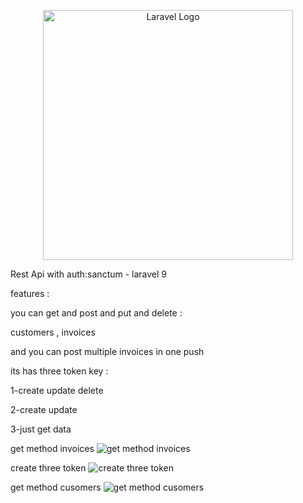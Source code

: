 <p align="center"><a href="https://laravel.com" target="_blank"><img src="https://raw.githubusercontent.com/laravel/art/master/logo-lockup/5%20SVG/2%20CMYK/1%20Full%20Color/laravel-logolockup-cmyk-red.svg" width="400" alt="Laravel Logo"></a></p>

<p align="center"> 

<p>Rest Api with auth:sanctum - laravel 9</p>
<p>features :</p>
<p>you can get and post and put and delete :</p>
<p>customers , invoices </p> 
<p>and you can post multiple invoices in one push</p>

<p>its has three token key :</p>
<p>1-create update delete</p>
<p>2-create update </p>
<p>3-just get data</p>

get method invoices
![get method invoices](https://user-images.githubusercontent.com/64865917/214009765-d5817756-6297-47cb-88c3-307125547dc3.PNG)


create three token
![create three token](https://user-images.githubusercontent.com/64865917/214009784-a9f1def2-acd4-4e73-bfa2-3d448d7eab93.PNG)

get method cusomers
![get method cusomers](https://user-images.githubusercontent.com/64865917/214009795-992e5cff-68b6-4efe-a889-8541425e090e.PNG)
